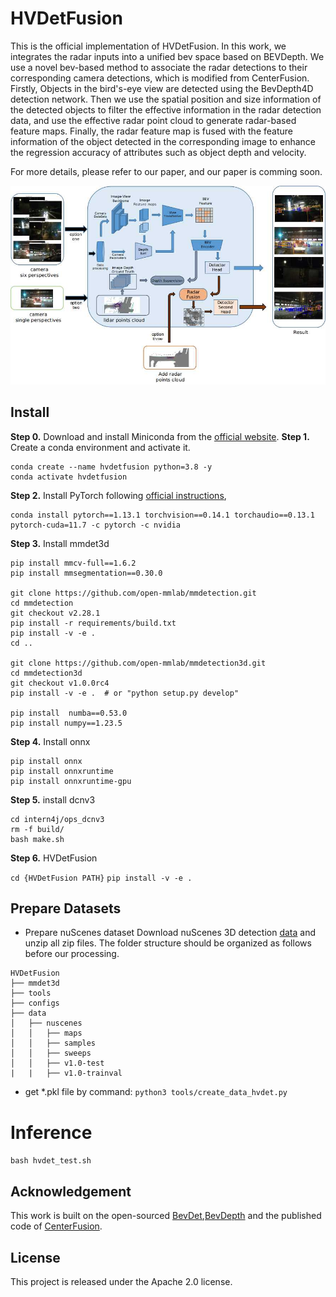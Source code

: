 # HVDetFusion

This is the official implementation of HVDetFusion. In this work, we integrates the radar inputs into a unified bev space based on BEVDepth. We use a novel bev-based method to associate the radar detections to their corresponding camera detections, which is modified from CenterFusion. Firstly, Objects in the bird's-eye view are detected using the BevDepth4D detection network. Then we use the spatial position and size information of the detected objects to filter the effective information in the radar detection data, and use the effective radar point cloud to generate radar-based feature maps. Finally, the radar feature map is fused with the feature information of the object detected in the corresponding image to enhance the regression accuracy of attributes such as object depth and velocity.

For more details, please refer to our paper, and our paper is comming soon.

![image](img/HVDetFusion_process.jpg)
## Install
**Step 0.** Download and install Miniconda from the [official website](https://docs.conda.io/en/latest/miniconda.html).
**Step 1.** Create a conda environment and activate it.

```shell
conda create --name hvdetfusion python=3.8 -y
conda activate hvdetfusion
```
**Step 2.** Install PyTorch following [official instructions](https://pytorch.org/get-started/locally/),
```shell
conda install pytorch==1.13.1 torchvision==0.14.1 torchaudio==0.13.1 pytorch-cuda=11.7 -c pytorch -c nvidia
```
**Step 3.** Install mmdet3d
```shell
pip install mmcv-full==1.6.2
pip install mmsegmentation==0.30.0

git clone https://github.com/open-mmlab/mmdetection.git
cd mmdetection
git checkout v2.28.1  
pip install -r requirements/build.txt
pip install -v -e .
cd ..

git clone https://github.com/open-mmlab/mmdetection3d.git
cd mmdetection3d
git checkout v1.0.0rc4
pip install -v -e .  # or "python setup.py develop"

pip install  numba==0.53.0
pip install numpy==1.23.5
```
**Step 4.** Install onnx
```
pip install onnx
pip install onnxruntime
pip install onnxruntime-gpu
```

**Step 5.** install dcnv3
```
cd intern4j/ops_dcnv3
rm -f build/
bash make.sh
```

**Step 6.** HVDetFusion

`cd {HVDetFusion PATH}`
`pip install -v -e .`
## Prepare Datasets
- Prepare nuScenes dataset
Download nuScenes 3D detection [data](https://www.nuscenes.org/download) and unzip all zip files.
The folder structure should be organized as follows before our processing.
```
HVDetFusion
├── mmdet3d
├── tools
├── configs
├── data
│   ├── nuscenes
│   │   ├── maps
│   │   ├── samples
│   │   ├── sweeps
│   │   ├── v1.0-test
|   |   ├── v1.0-trainval
```
- get *.pkl file by command:
    `python3 tools/create_data_hvdet.py`

# Inference
`bash hvdet_test.sh`



## Acknowledgement
This work is built on the open-sourced [BevDet](https://github.com/HuangJunJie2017/BEVDet),[BevDepth](https://github.com/Megvii-BaseDetection/BEVDepth) and the published code of [CenterFusion](https://github.com/mrnabati/CenterFusion).

## License
This project is released under the Apache 2.0 license.

